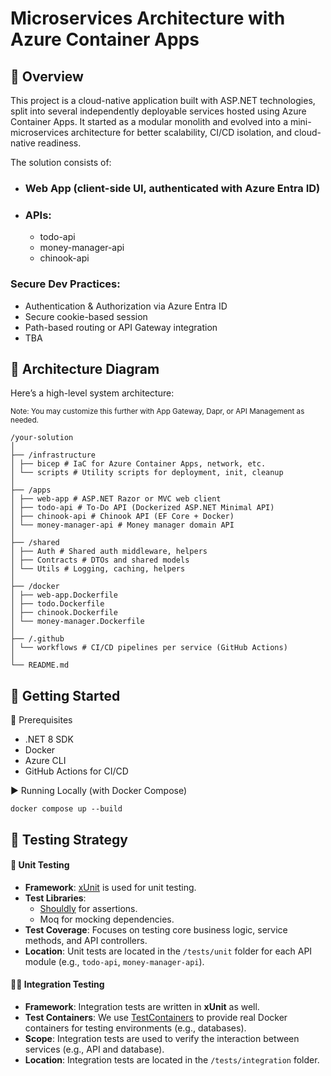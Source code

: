 # Microservices Architecture with Azure Container Apps
## 📌 Overview 
This project is a cloud-native application built with ASP.NET technologies, split into several independently deployable services hosted using Azure Container Apps. It started as a modular monolith and evolved into a mini-microservices architecture for better scalability, CI/CD isolation, and cloud-native readiness.

The solution consists of:

- ### Web App  (client-side UI, authenticated with Azure Entra ID)

- ### APIs:
  - todo-api
  - money-manager-api
  - chinook-api

### Secure Dev Practices:
- Authentication & Authorization via Azure Entra ID
- Secure cookie-based session
- Path-based routing or API Gateway integration
- TBA

## 🧱 Architecture Diagram
Here’s a high-level system architecture:


<sup>Note: You may customize this further with App Gateway, Dapr, or API Management as needed.</sup>
```
/your-solution
│
├── /infrastructure
│ ├── bicep # IaC for Azure Container Apps, network, etc.
│ └── scripts # Utility scripts for deployment, init, cleanup
│
├── /apps
│ ├── web-app # ASP.NET Razor or MVC web client
│ ├── todo-api # To-Do API (Dockerized ASP.NET Minimal API)
│ ├── chinook-api # Chinook API (EF Core + Docker)
│ └── money-manager-api # Money manager domain API
│
├── /shared
│ ├── Auth # Shared auth middleware, helpers
│ ├── Contracts # DTOs and shared models
│ └── Utils # Logging, caching, helpers
│
├── /docker
│ ├── web-app.Dockerfile
│ ├── todo.Dockerfile
│ ├── chinook.Dockerfile
│ └── money-manager.Dockerfile
│
├── /.github
│ └── workflows # CI/CD pipelines per service (GitHub Actions)
│
└── README.md
```

## 🚀 **Getting Started**

🔧 Prerequisites
- .NET 8 SDK
- Docker
- Azure CLI
- GitHub Actions for CI/CD

▶️ Running Locally (with Docker Compose)

``` 
docker compose up --build
```
## 🧪 Testing Strategy

#### 🔧 **Unit Testing**

- **Framework**: [xUnit](https://xunit.net/) is used for unit testing.
- **Test Libraries**: 
  - [Shouldly](https://shouldly.github.io/) for assertions.
  - Moq for mocking dependencies.
- **Test Coverage**: Focuses on testing core business logic, service methods, and API controllers.
- **Location**: Unit tests are located in the `/tests/unit` folder for each API module (e.g., `todo-api`, `money-manager-api`).

#### 🧑‍💻 **Integration Testing**

- **Framework**: Integration tests are written in **xUnit** as well.
- **Test Containers**: We use [TestContainers](https://testcontainers.org/) to provide real Docker containers for testing environments (e.g., databases).
- **Scope**: Integration tests are used to verify the interaction between services (e.g., API and database).
- **Location**: Integration tests are located in the `/tests/integration` folder.

